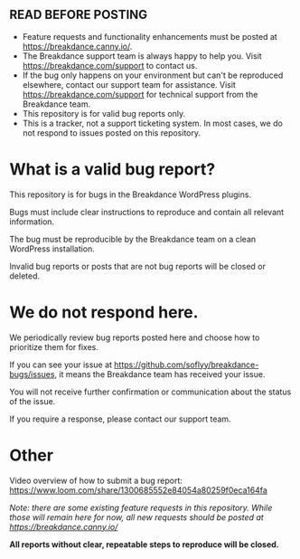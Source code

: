 ## READ BEFORE POSTING

 - Feature requests and functionality enhancements must be posted at https://breakdance.canny.io/.
 - The Breakdance support team is always happy to help you. Visit https://breakdance.com/support to contact us.
 - If the bug only happens on your environment but can't be reproduced elsewhere, contact our support team for assistance. Visit https://breakdance.com/support for technical support from the Breakdance team.
 - This repository is for valid bug reports only.
 - This is a tracker, not a support ticketing system. In most cases, we do not respond to issues posted on this repository.

# What is a valid bug report?

This repository is for bugs in the Breakdance WordPress plugins.

Bugs must include clear instructions to reproduce and contain all relevant information.

The bug must be reproducible by the Breakdance team on a clean WordPress installation.

Invalid bug reports or posts that are not bug reports will be closed or deleted.

# We do not respond here.

We periodically review bug reports posted here and choose how to prioritize them for fixes.

If you can see your issue at https://github.com/soflyy/breakdance-bugs/issues, it means the Breakdance team has received your issue.

You will not receive further confirmation or communication about the status of the issue.

If you require a response, please contact our support team.

# Other

Video overview of how to submit a bug report: https://www.loom.com/share/1300685552e84054a80259f0eca164fa

*Note: there are some existing feature requests in this repository. While those will remain here for now, all new requests should be posted at https://breakdance.canny.io/*

**All reports without clear, repeatable steps to reproduce will be closed.**
